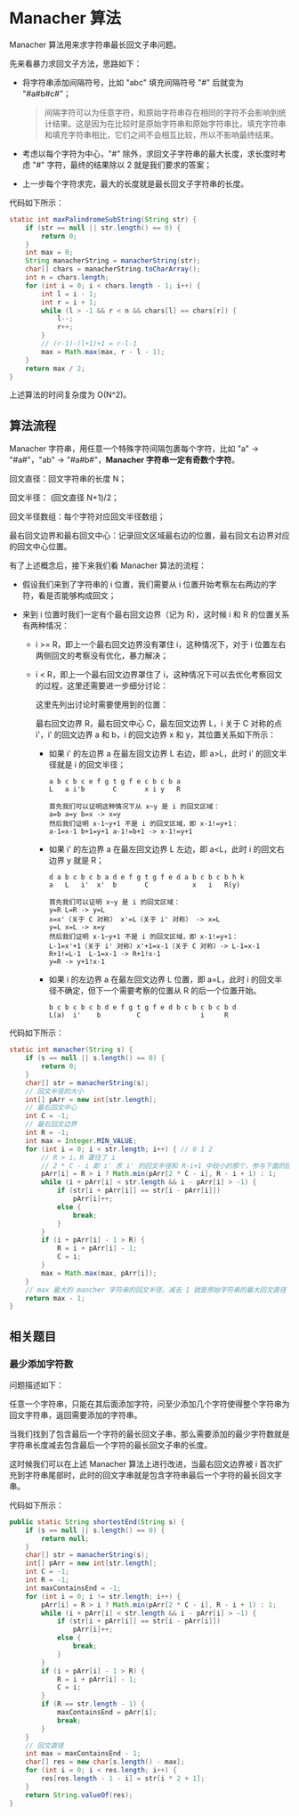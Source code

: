 # Manacher 算法

Manacher 算法用来求字符串最长回文子串问题。

先来看暴力求回文子方法，思路如下：

- 将字符串添加间隔符号，比如 "abc" 填充间隔符号 "#" 后就变为 "#a#b#c#"；

  > 间隔字符可以为任意字符，和原始字符串存在相同的字符不会影响到统计结果。这是因为在比较时是原始字符串和原始字符串比，填充字符串和填充字符串相比，它们之间不会相互比较，所以不影响最终结果。

- 考虑以每个字符为中心，"#" 除外，求回文子字符串的最大长度，求长度时考虑 "#" 字符，最终的结果除以 2 就是我们要求的答案；

- 上一步每个字符求完，最大的长度就是最长回文子字符串的长度。

代码如下所示：

```java
static int maxPalindromeSubString(String str) {
    if (str == null || str.length() == 0) {
        return 0;
    }
    int max = 0;
    String manacherString = manacherString(str);
    char[] chars = manacherString.toCharArray();
    int n = chars.length;
    for (int i = 0; i < chars.length - 1; i++) {
        int l = i - 1;
        int r = i + 1;
        while (l > -1 && r < n && chars[l] == chars[r]) {
            l--;
            r++;
        }
        // (r-1)-(l+1)+1 = r-l-1
        max = Math.max(max, r - l - 1);
    }
    return max / 2;
}
```

上述算法的时间复杂度为 O(N^2)。

## 算法流程

Manacher 字符串，用任意一个特殊字符间隔包裹每个字符，比如 "a" -> "#a#"，"ab" -> "#a#b#"，**Manacher 字符串一定有奇数个字符**。

回文直径：回文字符串的长度 N；

回文半径： (回文直径 N+1)/2；

回文半径数组：每个字符对应回文半径数组；

最右回文边界和最右回文中心：记录回文区域最右边的位置，最右回文右边界对应的回文中心位置。

有了上述概念后，接下来我们看 Manacher 算法的流程：

- 假设我们来到了字符串的 i 位置，我们需要从 i 位置开始考察左右两边的字符，看是否能够构成回文；

- 来到 i 位置时我们一定有个最右回文边界（记为 R），这时候 i 和 R 的位置关系有两种情况：

  - i >= R，即上一个最右回文边界没有罩住 i，这种情况下，对于 i 位置左右两侧回文的考察没有优化，暴力解决；

  - i < R，即上一个最右回文边界罩住了 i，这种情况下可以去优化考察回文的过程，这里还需要进一步细分讨论：

    这里先列出讨论时需要使用到的位置：

    最右回文边界 R，最右回文中心 C，最左回文边界 L，i 关于 C 对称的点 i'，i’ 的回文边界 a 和 b，i 的回文边界 x 和 y，其位置关系如下所示：

    - 如果 i' 的左边界 a 在最左回文边界 L 右边，即 a>L，此时 i' 的回文半径就是 i 的回文半径；

      ```
      a b c b c e f g t g f e c b c b a
      L   a i'b       C       x i y   R 
      
      首先我们可以证明这种情况下从 x~y 是 i 的回文区域：
      a=b a=y b=x -> x=y
      然后我们证明 x-1~y+1 不是 i 的回文区域，即 x-1!=y+1：
      a-1=x-1 b+1=y+1 a-1!=b+1 -> x-1!=y+1
      ```

    - 如果 i' 的左边界 a 在最左回文边界 L 左边，即 a<L，此时 i 的回文右边界 y 就是 R；

      ```
      d a b c b c b a d e f g t g f e d a b c b c b h k
      a   L   i'  x'  b       C           x   i   R(y) 
      
      首先我们可以证明 x~y 是 i 的回文区域：
      y=R L=R -> y=L
      x=x'（关于 C 对称） x'=L（关于 i' 对称） -> x=L 
      y=L x=L -> x=y
      然后我们证明 x-1~y+1 不是 i 的回文区域，即 x-1!=y+1：
      L-1=x'+1（关于 i' 对称）x'+1=x-1（关于 C 对称）-> L-1=x-1
      R+1!=L-1  L-1=x-1 -> R+1!x-1
      y=R -> y+1!x-1
      ```

    - 如果 i 的左边界 a 在最左回文边界 L 位置，即 a=L，此时 i 的回文半径不确定，但下一个需要考察的位置从 R 的后一个位置开始。

      ```
      b c b c b c b d e f g t g f e d b c b c b c b d
      L(a)  i'    b         C               i     R
      ```

代码如下所示：

```java
static int manacher(String s) {
    if (s == null || s.length() == 0) {
        return 0;
    }
    char[] str = manacherString(s);
    // 回文半径的大小
    int[] pArr = new int[str.length];
    // 最右回文中心
    int C = -1;
    // 最右回文边界
    int R = -1;
    int max = Integer.MIN_VALUE;
    for (int i = 0; i < str.length; i++) { // 0 1 2
        // R > i，R 罩住了 i
        // 2 * C - i 即 i' 求 i' 的回文半径和 R-i+1 中较小的那个，参与下面的回文判断
        pArr[i] = R > i ? Math.min(pArr[2 * C - i], R - i + 1) : 1;
        while (i + pArr[i] < str.length && i - pArr[i] > -1) {
            if (str[i + pArr[i]] == str[i - pArr[i]])
                pArr[i]++;
            else {
                break;
            }
        }
        if (i + pArr[i] - 1 > R) {
            R = i + pArr[i] - 1;
            C = i;
        }
        max = Math.max(max, pArr[i]);
    }
    // max 最大的 mancher 字符串的回文半径，减去 1 就是原始字符串的最大回文直径
    return max - 1;
}
```

## 相关题目

### 最少添加字符数

问题描述如下：

任意一个字符串，只能在其后面添加字符，问至少添加几个字符使得整个字符串为回文字符串，返回需要添加的字符串。

当我们找到了包含最后一个字符的最长回文子串，那么需要添加的最少字符数就是字符串长度减去包含最后一个字符的最长回文子串的长度。

这时候我们可以在上述 Manacher 算法上进行改进，当最右回文边界被 i 首次扩充到字符串尾部时，此时的回文字串就是包含字符串最后一个字符的最长回文字串。

代码如下所示：

```java
public static String shortestEnd(String s) {
    if (s == null || s.length() == 0) {
        return null;
    }
    char[] str = manacherString(s);
    int[] pArr = new int[str.length];
    int C = -1;
    int R = -1;
    int maxContainsEnd = -1;
    for (int i = 0; i != str.length; i++) {
        pArr[i] = R > i ? Math.min(pArr[2 * C - i], R - i + 1) : 1;
        while (i + pArr[i] < str.length && i - pArr[i] > -1) {
            if (str[i + pArr[i]] == str[i - pArr[i]])
                pArr[i]++;
            else {
                break;
            }
        }
        if (i + pArr[i] - 1 > R) {
            R = i + pArr[i] - 1;
            C = i;
        }
        if (R == str.length - 1) {
            maxContainsEnd = pArr[i];
            break;
        }
    }
    // 回文直径
    int max = maxContainsEnd - 1;
    char[] res = new char[s.length() - max];
    for (int i = 0; i < res.length; i++) {
        res[res.length - 1 - i] = str[i * 2 + 1];
    }
    return String.valueOf(res);
}
```





